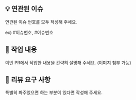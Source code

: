 ## 💡 연관된 이슈

연관된 이슈 번호를 모두 작성해 주세요.

ex) #이슈번호, #이슈번호

## 📝 작업 내용

이번 PR에서 작업한 내용을 간략히 설명해 주세요. (이미지 첨부 가능)

## 💬 리뷰 요구 사항

특별히 봐주었으면 하는 부분이 있다면 작성해 주세요.
